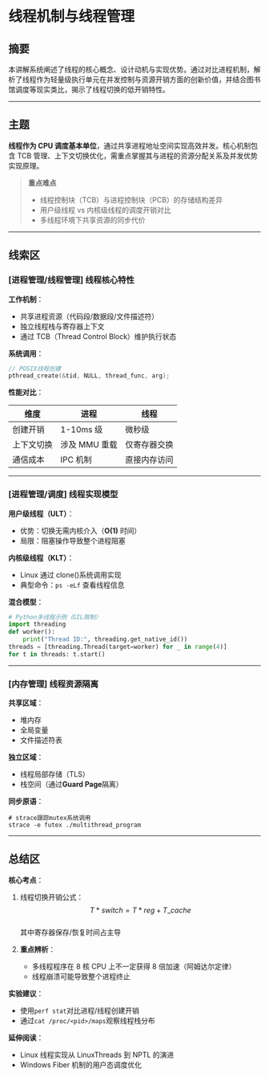 # 线程机制与线程管理

## 摘要

本讲解系统阐述了线程的核心概念、设计动机与实现优势。通过对比进程机制，解析了线程作为轻量级执行单元在并发控制与资源开销方面的创新价值，并结合图书馆调度等现实类比，揭示了线程切换的低开销特性。

---

## 主题

**线程作为 CPU 调度基本单位**，通过共享进程地址空间实现高效并发。核心机制包含 TCB 管理、上下文切换优化，需重点掌握其与进程的资源分配关系及并发优势实现原理。

> **重点难点**
>
> - 线程控制块（TCB）与进程控制块（PCB）的存储结构差异
> - 用户级线程 vs 内核级线程的调度开销对比
> - 多线程环境下共享资源的同步代价

---

## 线索区

### [进程管理/线程管理] 线程核心特性

**工作机制**：

- 共享进程资源（代码段/数据段/文件描述符）
- 独立线程栈与寄存器上下文
- 通过 TCB（Thread Control Block）维护执行状态

**系统调用**：

```c
// POSIX线程创建
pthread_create(&tid, NULL, thread_func, arg);
```

**性能对比**：  

| 维度 | 进程 | 线程 |
|-------------|---------------|---------------|
| 创建开销 | 1-10ms 级 | 微秒级 |
| 上下文切换 | 涉及 MMU 重载 | 仅寄存器交换 |
| 通信成本 | IPC 机制 | 直接内存访问 |

---

### [进程管理/调度] 线程实现模型

**用户级线程（ULT）**：

- 优势：切换无需内核介入（**O(1)** 时间）
- 局限：阻塞操作导致整个进程阻塞

**内核级线程（KLT）**：

- Linux 通过 clone()系统调用实现
- 典型命令：`ps -eLf` 查看线程信息

**混合模型**：

```python
# Python多线程示例（GIL限制）
import threading
def worker():
    print("Thread ID:", threading.get_native_id())
threads = [threading.Thread(target=worker) for _ in range(4)]
for t in threads: t.start()
```

---

### [内存管理] 线程资源隔离

**共享区域**：

- 堆内存
- 全局变量
- 文件描述符表

**独立区域**：

- 线程局部存储（TLS）
- 栈空间（通过**Guard Page**隔离）

**同步原语**：

```shell
# strace跟踪mutex系统调用
strace -e futex ./multithread_program
```

---

## 总结区

**核心考点**：

1. 线程切换开销公式：  
   $$ T*{switch} = T*{reg} + T\_{cache} $$  
   其中寄存器保存/恢复时间占主导

2. **重点辨析**：
   - 多线程程序在 8 核 CPU 上不一定获得 8 倍加速（阿姆达尔定律）
   - 线程崩溃可能导致整个进程终止

**实验建议**：

- 使用`perf stat`对比进程/线程创建开销
- 通过`cat /proc/<pid>/maps`观察线程栈分布

**延伸阅读**：

- Linux 线程实现从 LinuxThreads 到 NPTL 的演进
- Windows Fiber 机制的用户态调度优化
